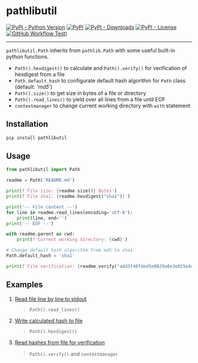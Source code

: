 # pathlibutil

[![PyPI - Python Version](https://img.shields.io/pypi/pyversions/pathlibutil)](https://pypi.org/project/pathlibutil/)
[![PyPI](https://img.shields.io/pypi/v/pathlibutil)](https://pypi.org/project/pathlibutil/)
[![PyPI - Downloads](https://img.shields.io/pypi/dm/pathlibutil)](https://pypi.org/project/pathlibutil/)
[![PyPI - License](https://img.shields.io/pypi/l/pathlibutil)](./LICENSE)
[![GitHub Workflow Test)](https://img.shields.io/github/actions/workflow/status/d-chris/pathlibutil/pytest.yml?logo=github&label=test)](https://github.com/d-chris/pathlibutil)

---

`pathlibutil.Path` inherits from  `pathlib.Path` with some useful built-in python functions.

- `Path().hexdigest()` to calculate and `Path().verify()` for verification of hexdigest from a file
- `Path.default_hash` to configurate default hash algorithm for `Path` class (default: *'md5'*)
- `Path().size()` to get size in bytes of a file or directory
- `Path().read_lines()` to yield over all lines from a file until EOF
- `contextmanager` to change current working directory with `with` statement

## Installation

```bash
pip install pathlibutil
```

## Usage

```python
from pathlibutil import Path

readme = Path('README.md')

print(f'File size: {readme.size()} Bytes')
print(f'File sha1: {readme.hexdigest("sha1")}')

print('-- File content --')
for line in readme.read_lines(encoding='utf-8'):
    print(line, end='')
print('-- EOF --')

with readme.parent as cwd:
    print(f'Current working directory: {cwd}')

# Change default hash algorithm from md5 to sha1
Path.default_hash = 'sha1'

print(f'File verification: {readme.verify("add3f48fded5e0829a8e3e025e44c2891542c58e")}')
```

## Examples

1. [Read file line by line to stdout](./examples/example1.py)
   > `Path().read_lines()`
2. [Write calculated hash to file](./examples/example2.py)
   > `Path().hexdigest()`
3. [Read hashes from file for verification](./examples/example3.py)
   > `Path().verify()` and `contextmanager`
